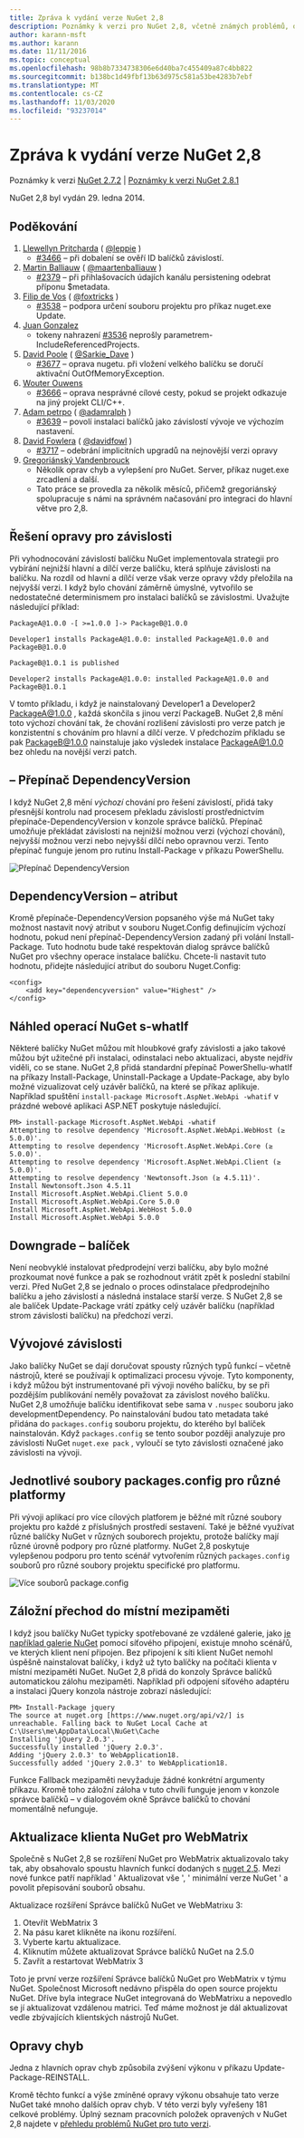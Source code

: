 ```yaml
---
title: Zpráva k vydání verze NuGet 2,8
description: Poznámky k verzi pro NuGet 2,8, včetně známých problémů, oprav chyb, přidaných funkcí a chcete odeslat obecnou.
author: karann-msft
ms.author: karann
ms.date: 11/11/2016
ms.topic: conceptual
ms.openlocfilehash: 98b8b7334738306e6d40ba7c455409a87c4bb822
ms.sourcegitcommit: b138bc1d49fbf13b63d975c581a53be4283b7ebf
ms.translationtype: MT
ms.contentlocale: cs-CZ
ms.lasthandoff: 11/03/2020
ms.locfileid: "93237014"
---
```

# <a name="nuget-28-release-notes"></a>Zpráva k vydání verze NuGet 2,8

Poznámky k verzi [NuGet 2.7.2](../release-notes/nuget-2.7.2.md)  |  [Poznámky k verzi NuGet 2.8.1](../release-notes/nuget-2.8.1.md)

NuGet 2,8 byl vydán 29. ledna 2014.

## <a name="acknowledgements"></a>Poděkování

1. [Llewellyn Pritcharda](https://www.codeplex.com/site/users/view/leppie) ( [@leppie](https://twitter.com/leppie) )
    - [#3466](https://nuget.codeplex.com/workitem/3466) – při dobalení se ověří ID balíčků závislostí.
2. [Martin Balliauw](https://www.codeplex.com/site/users/view/maartenba) ( [@maartenballiauw](https://twitter.com/maartenballiauw) )
    - [#2379](https://nuget.codeplex.com/workitem/2379) – při přihlašovacích údajích kanálu persistening odebrat příponu $metadata.
3. [Filip de Vos](https://www.codeplex.com/site/users/view/FilipDeVos) ( [@foxtricks](https://twitter.com/foxtricks) )
    - [#3538](http://nuget.codeplex.com/workitem/3538) – podpora určení souboru projektu pro příkaz nuget.exe Update.
4. [Juan Gonzalez](https://www.codeplex.com/site/users/view/jjgonzalez)
    - tokeny nahrazení [#3536](http://nuget.codeplex.com/workitem/3536) neprošly parametrem-IncludeReferencedProjects.
5. [David Poole](https://www.codeplex.com/site/users/view/Sarkie) ( [@Sarkie_Dave](https://twitter.com/Sarkie_Dave) )
    - [#3677](http://nuget.codeplex.com/workitem/3677) – oprava nugetu. při vložení velkého balíčku se doručí aktivační OutOfMemoryException.
6. [Wouter Ouwens](https://www.codeplex.com/site/users/view/Despotes)
    - [#3666](http://nuget.codeplex.com/workitem/3666) – oprava nesprávné cílové cesty, pokud se projekt odkazuje na jiný projekt CLI/C++.
7. [Adam petrpo](http://www.codeplex.com/site/users/view/adamralph) ( [@adamralph](https://twitter.com/adamralph) )
    - [#3639](https://nuget.codeplex.com/workitem/3639) – povolí instalaci balíčků jako závislostí vývoje ve výchozím nastavení.
8. [David Fowlera](https://www.codeplex.com/site/users/view/dfowler) ( [@davidfowl](https://twitter.com/davidfowl) )
    - [#3717](https://nuget.codeplex.com/workitem/3717) – odebrání implicitních upgradů na nejnovější verzi opravy
9. [Gregoriánský Vandenbrouck](https://www.codeplex.com/site/users/view/vdbg)
    - Několik oprav chyb a vylepšení pro NuGet. Server, příkaz nuget.exe zrcadlení a další.
    - Tato práce se provedla za několik měsíců, přičemž gregoriánský spolupracuje s námi na správném načasování pro integraci do hlavní větve pro 2,8.

## <a name="patch-resolution-for-dependencies"></a>Řešení opravy pro závislosti

Při vyhodnocování závislostí balíčku NuGet implementovala strategii pro vybírání nejnižší hlavní a dílčí verze balíčku, která splňuje závislosti na balíčku. Na rozdíl od hlavní a dílčí verze však verze opravy vždy přeložila na nejvyšší verzi. I když bylo chování záměrně úmyslné, vytvořilo se nedostatečné determinismem pro instalaci balíčků se závislostmi. Uvažujte následující příklad:

    PackageA@1.0.0 -[ >=1.0.0 ]-> PackageB@1.0.0

    Developer1 installs PackageA@1.0.0: installed PackageA@1.0.0 and PackageB@1.0.0

    PackageB@1.0.1 is published

    Developer2 installs PackageA@1.0.0: installed PackageA@1.0.0 and PackageB@1.0.1

V tomto příkladu, i když je nainstalovaný Developer1 a Developer2 PackageA@1.0.0 , každá skončila s jinou verzí PackageB. NuGet 2,8 mění toto výchozí chování tak, že chování rozlišení závislosti pro verze patch je konzistentní s chováním pro hlavní a dílčí verze. V předchozím příkladu se pak PackageB@1.0.0 nainstaluje jako výsledek instalace PackageA@1.0.0 bez ohledu na novější verzi patch.

## <a name="-dependencyversion-switch"></a>– Přepínač DependencyVersion

I když NuGet 2,8 mění _výchozí_ chování pro řešení závislostí, přidá taky přesnější kontrolu nad procesem překladu závislostí prostřednictvím přepínače-DependencyVersion v konzole správce balíčků. Přepínač umožňuje překládat závislosti na nejnižší možnou verzi (výchozí chování), nejvyšší možnou verzi nebo nejvyšší dílčí nebo opravnou verzi.  Tento přepínač funguje jenom pro rutinu Install-Package v příkazu PowerShellu.

![Přepínač DependencyVersion](./media/NuGet-2.8/dependencyversion.png)

## <a name="dependencyversion-attribute"></a>DependencyVersion – atribut

Kromě přepínače-DependencyVersion popsaného výše má NuGet taky možnost nastavit nový atribut v souboru Nuget.Config definujícím výchozí hodnotu, pokud není přepínač-DependencyVersion zadaný při volání Install-Package. Tuto hodnotu bude také respektován dialog správce balíčků NuGet pro všechny operace instalace balíčku. Chcete-li nastavit tuto hodnotu, přidejte následující atribut do souboru Nuget.Config:

    <config>
        <add key="dependencyversion" value="Highest" />
    </config>

## <a name="preview-nuget-operations-with--whatif"></a>Náhled operací NuGet s-whatIf

Některé balíčky NuGet můžou mít hloubkové grafy závislosti a jako takové můžou být užitečné při instalaci, odinstalaci nebo aktualizaci, abyste nejdřív viděli, co se stane. NuGet 2,8 přidá standardní přepínač PowerShellu-whatIf na příkazy Install-Package, Uninstall-Package a Update-Package, aby bylo možné vizualizovat celý uzávěr balíčků, na které se příkaz aplikuje. Například spuštění `install-package Microsoft.AspNet.WebApi -whatif` v prázdné webové aplikaci ASP.NET poskytuje následující.

    PM> install-package Microsoft.AspNet.WebApi -whatif
    Attempting to resolve dependency 'Microsoft.AspNet.WebApi.WebHost (≥ 5.0.0)'.
    Attempting to resolve dependency 'Microsoft.AspNet.WebApi.Core (≥ 5.0.0)'.
    Attempting to resolve dependency 'Microsoft.AspNet.WebApi.Client (≥ 5.0.0)'.
    Attempting to resolve dependency 'Newtonsoft.Json (≥ 4.5.11)'.
    Install Newtonsoft.Json 4.5.11
    Install Microsoft.AspNet.WebApi.Client 5.0.0
    Install Microsoft.AspNet.WebApi.Core 5.0.0
    Install Microsoft.AspNet.WebApi.WebHost 5.0.0
    Install Microsoft.AspNet.WebApi 5.0.0

## <a name="downgrade-package"></a>Downgrade – balíček

Není neobvyklé instalovat předprodejní verzi balíčku, aby bylo možné prozkoumat nové funkce a pak se rozhodnout vrátit zpět k poslední stabilní verzi. Před NuGet 2,8 se jednalo o proces odinstalace předprodejního balíčku a jeho závislostí a následná instalace starší verze. S NuGet 2,8 se ale balíček Update-Package vrátí zpátky celý uzávěr balíčku (například strom závislosti balíčku) na předchozí verzi.

## <a name="development-dependencies"></a>Vývojové závislosti

Jako balíčky NuGet se dají doručovat spousty různých typů funkcí – včetně nástrojů, které se používají k optimalizaci procesu vývoje. Tyto komponenty, i když můžou být instrumentované při vývoji nového balíčku, by se při pozdějším publikování neměly považovat za závislost nového balíčku. NuGet 2,8 umožňuje balíčku identifikovat sebe sama v `.nuspec` souboru jako developmentDependency. Po nainstalování budou tato metadata také přidána do `packages.config` souboru projektu, do kterého byl balíček nainstalován. Když `packages.config` se tento soubor později analyzuje pro závislosti NuGet `nuget.exe pack` , vyloučí se tyto závislosti označené jako závislosti na vývoji.

## <a name="individual-packagesconfig-files-for-different-platforms"></a>Jednotlivé soubory packages.config pro různé platformy

Při vývoji aplikací pro více cílových platforem je běžné mít různé soubory projektu pro každé z příslušných prostředí sestavení. Také je běžné využívat různé balíčky NuGet v různých souborech projektu, protože balíčky mají různé úrovně podpory pro různé platformy. NuGet 2,8 poskytuje vylepšenou podporu pro tento scénář vytvořením různých `packages.config` souborů pro různé soubory projektu specifické pro platformu.

![Více souborů package.config](./media/NuGet-2.8/multiple-packageconfigs.png)

## <a name="fallback-to-local-cache"></a>Záložní přechod do místní mezipaměti

I když jsou balíčky NuGet typicky spotřebované ze vzdálené galerie, jako [je například galerie NuGet](http://www.nuget.org/) pomocí síťového připojení, existuje mnoho scénářů, ve kterých klient není připojen. Bez připojení k síti klient NuGet nemohl úspěšně nainstalovat balíčky, i když už tyto balíčky na počítači klienta v místní mezipaměti NuGet. NuGet 2,8 přidá do konzoly Správce balíčků automatickou zálohu mezipaměti. Například při odpojení síťového adaptéru a instalaci jQuery konzola nástroje zobrazí následující:

    PM> Install-Package jquery
    The source at nuget.org [https://www.nuget.org/api/v2/] is unreachable. Falling back to NuGet Local Cache at C:\Users\me\AppData\Local\NuGet\Cache
    Installing 'jQuery 2.0.3'.
    Successfully installed 'jQuery 2.0.3'.
    Adding 'jQuery 2.0.3' to WebApplication18.
    Successfully added 'jQuery 2.0.3' to WebApplication18.

Funkce Fallback mezipaměti nevyžaduje žádné konkrétní argumenty příkazu. Kromě toho záložní záloha v tuto chvíli funguje jenom v konzole správce balíčků – v dialogovém okně Správce balíčků to chování momentálně nefunguje.

## <a name="webmatrix-nuget-client-updates"></a>Aktualizace klienta NuGet pro WebMatrix

Společně s NuGet 2,8 se rozšíření NuGet pro WebMatrix aktualizovalo taky tak, aby obsahovalo spoustu hlavních funkcí dodaných s [nuget 2,5](../release-notes/nuget-2.5.md). Mezi nové funkce patří například ' Aktualizovat vše ', ' minimální verze NuGet ' a povolit přepisování souborů obsahu.

Aktualizace rozšíření Správce balíčků NuGet ve WebMatrixu 3:

1. Otevřít WebMatrix 3
1. Na pásu karet klikněte na ikonu rozšíření.
1. Vyberte kartu aktualizace.
1. Kliknutím můžete aktualizovat Správce balíčků NuGet na 2.5.0
1. Zavřít a restartovat WebMatrix 3

Toto je první verze rozšíření Správce balíčků NuGet pro WebMatrix v týmu NuGet.  Společnost Microsoft nedávno přispěla do open source projektu NuGet. Dříve byla integrace NuGet integrovaná do WebMatrixu a nepovedlo se jí aktualizovat vzdálenou matrici.  Teď máme možnost je dál aktualizovat vedle zbývajících klientských nástrojů NuGet.

## <a name="bug-fixes"></a>Opravy chyb

Jedna z hlavních oprav chyb způsobila zvýšení výkonu v příkazu Update-Package-REINSTALL.

Kromě těchto funkcí a výše zmíněné opravy výkonu obsahuje tato verze NuGet také mnoho dalších oprav chyb. V této verzi byly vyřešeny 181 celkové problémy. Úplný seznam pracovních položek opravených v NuGet 2,8 najdete v [přehledu problémů NuGet pro tuto verzi](https://nuget.codeplex.com/workitem/list/advanced?release=NuGet%202.8&status=all).
